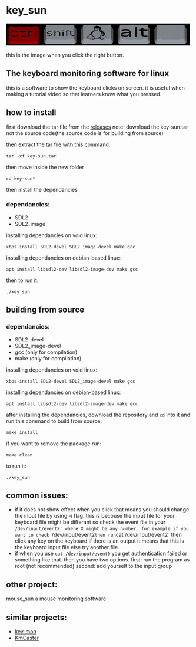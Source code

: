 # key_sun

![preview when clicked](./screenshots/example.png "image")

this is the image when you click the right button.

## The keyboard monitoring software for linux
this is a software to show the keyboard clicks on screen. it is useful when making a tutorial video so that learners know what you pressed.

[comment]: # (<img src="./screenshots/mouse.png" height="100" align="left"/>)

## how to install
first download the tar file from the [releases](https://github.com/muezabdalla/key_sun/releases)
note: download the key-sun.tar not the source code(the source code is for building from source)

then extract the tar file with this command:

```
tar -xf key-sun.tar
```

then move inside the new folder

```
cd key-sun*
```

then install the dependancies

### dependancies:

- SDL2
- SDL2_image

installing dependancies on void linux:

```
xbps-install SDL2-devel SDL2_image-devel make gcc
```

installing dependancies on debian-based linux:

```
apt install libsdl2-dev libsdl2-image-dev make gcc
```

then to run it:

```
./key_sun
```

## building from source

### dependancies:

- SDL2-devel
- SDL2_image-devel
- gcc (only for compilation)
- make (only for compilation)

installing dependancies on void linux:

```
xbps-install SDL2-devel SDL2_image-devel make gcc
```

installing dependancies on debian-based linux:

```
apt install libsdl2-dev libsdl2-image-dev make gcc
```

after installing the dependancies, download the repository and `cd` into it and run this command to build from source:

```
make install
```

if you want to remove the package run:

```
make clean
```

to run it:

```
./key_sun
```

## common issues:

- if it does not show effect when you click that means you should change the input file by using -i flag. this is becouse the input file for your keyboard file might be differant so check the event file in your `/dev/input/eventX' where X might be any number.
for example if you want to check `/dev/input/event2` then run `cat /dev/input/event2` then click any key on the keyboard if there is an output it means that this is the keyboard input file else try another file.
- if when you use `cat /dev/input/event0` you get authentication failed or something like that. then you have two options. first: run the program as root (not recommended) second: add yourself to the input group

## other project:
mouse_sun a mouse monitoring software 

## similar projects:
- [key-mon](https://github.com/scottkirkwood/key-mon)
- [KmCaster](https://github.com/johantiden/KmCaster)
